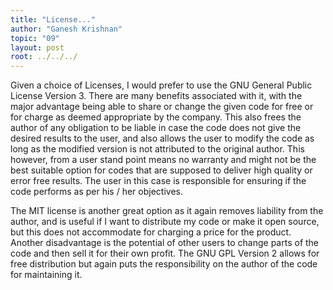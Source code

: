 ```yaml
---
title: "License..."
author: "Ganesh Krishnan"
topic: "09"
layout: post
root: ../../../
---
```


Given a choice of Licenses, I would prefer to use the GNU General Public License Version 3. There are many benefits 
associated with it, with the major advantage being able to share or change the given code for free  or for charge as 
deemed appropriate by the company. This also frees the author of any obligation to be liable in case the code does not 
give the desired results to the user, and also allows the user to modify the code as long as the modified version is 
not attributed to the original author. This however, from a user stand point means no warranty and might not be the 
best suitable option for codes that are supposed to deliver high quality or error free results. The user in this case 
is responsible for ensuring if the code performs as per his / her objectives.

The MIT license is another great option as it again removes liability from the author, and is useful if I want to 
distribute my code or make it open source, but this does not accommodate for charging a price for the product. Another 
disadvantage is the potential of other users to change parts of the code and then sell it for their own profit. The 
GNU GPL Version 2 allows for free distribution but again puts the responsibility on the author of the code for 
maintaining it.
